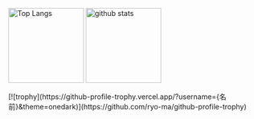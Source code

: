<p align="left"> 
  <img alt="Top Langs" height="150px" src="https://github-readme-stats.vercel.app/api/top-langs/?username=Lenu-com&layout=compact&show_icons=true&theme=onedark" />
  <img alt="github stats" height="150px" src="https://github-readme-stats.vercel.app/api?username=Lenu-com&theme=onedark&show_icons=ture" />
</p>
[![trophy](https://github-profile-trophy.vercel.app/?username={名前}&theme=onedark)](https://github.com/ryo-ma/github-profile-trophy)
